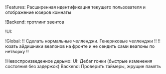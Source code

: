 !Features:
Расширенная идентификация текущего пользователя и отображение юзеров комнаты

!Backend:
тротлинг эвентов

!UI:

!Global:
!! Сделать нормальные челленджи. Генериковые челленджи !!
!! юзать айдишники веапонов на фронте и не сендить сами веапоны по нетворку !!

!Невоспроизведенное дерьмо:
UI: Дебаг гонки (быстрые изменения состояния без задержок)
Backend: Проверить таймеры, жрущие память
